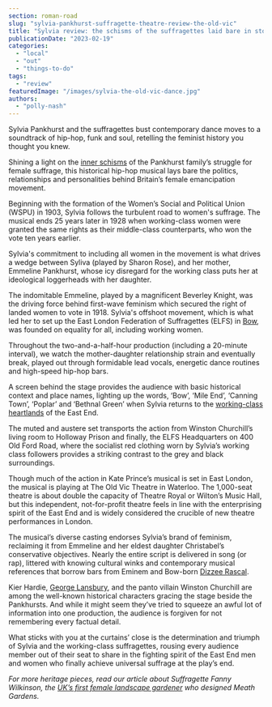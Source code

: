 ```yaml
---
section: roman-road
slug: "sylvia-pankhurst-suffragette-theatre-review-the-old-vic"
title: "Sylvia review: the schisms of the suffragettes laid bare in storming new musical"
publicationDate: "2023-02-19"
categories: 
  - "local"
  - "out"
  - "things-to-do"
tags: 
  - "review"
featuredImage: "/images/sylvia-the-old-vic-dance.jpg"
authors: 
  - "polly-nash"
---
```


Sylvia Pankhurst and the suffragettes bust contemporary dance moves to a soundtrack of hip-hop, funk and soul, retelling the feminist history you thought you knew.

Shining a light on the [inner schisms](https://romanroadlondon.com/east-london-federation-suffragettes-established/) of the Pankhurst family’s struggle for female suffrage, this historical hip-hop musical lays bare the politics, relationships and personalities behind Britain’s female emancipation movement.

Beginning with the formation of the Women’s Social and Political Union (WSPU) in 1903, Sylvia follows the turbulent road to women's suffrage. The musical ends 25 years later in 1928 when working-class women were granted the same rights as their middle-class counterparts, who won the vote ten years earlier. 

Sylvia's commitment to including all women in the movement is what drives a wedge between Syliva (played by Sharon Rose), and her mother, Emmeline Pankhurst, whose icy disregard for the working class puts her at ideological loggerheads with her daughter. 

The indomitable Emmeline, played by a magnificent Beverley Knight, was the driving force behind first-wave feminism which secured the right of landed women to vote in 1918. Sylvia's offshoot movement, which is what led her to set up the East London Federation of Suffragettes (ELFS) in [Bow](https://romanroadlondon.com/bows-suffragette-secrets-sylvia-pankhurst-east-end-suffrage/), was founded on equality for all, including working women. 

Throughout the two-and-a-half-hour production (including a 20-minute interval), we watch the mother-daughter relationship strain and eventually break, played out through formidable lead vocals, energetic dance routines and high-speed hip-hop bars.

A screen behind the stage provides the audience with basic historical context and place names, lighting up the words, ‘Bow’, ‘Mile End’, ‘Canning Town’, ‘Poplar’ and ‘Bethnal Green’ when Sylvia returns to the [working-class heartlands](https://romanroadlondon.com/sylvia-pankhursts-east-london-toy-factory/) of the East End. 

The muted and austere set transports the action from Winston Churchill’s living room to Holloway Prison and finally, the ELFS Headquarters on 400 Old Ford Road, where the socialist red clothing worn by Sylvia’s working class followers provides a striking contrast to the grey and black surroundings.  

Though much of the action in Kate Prince’s musical is set in East London, the musical is playing at The Old Vic Theatre in Waterloo. The 1,000-seat theatre is about double the capacity of Theatre Royal or Wilton’s Music Hall, but this independent, not-for-profit theatre feels in line with the enterprising spirit of the East End and is widely considered the crucible of new theatre performances in London. 

The musical’s diverse casting endorses Sylvia’s brand of feminism, reclaiming it from Emmeline and her eldest daughter Christabel’s conservative objectives. Nearly the entire script is delivered in song (or rap), littered with knowing cultural winks and contemporary musical references that borrow bars from Eminem and Bow-born [Dizzee Rascal](https://romanroadlondon.com/key-grime-figures-history-roman-road/). 

Kier Hardie, [George Lansbury](https://romanroadlondon.com/george-lansbury-labour-mp-bow-bromley/), and the panto villain Winston Churchill are among the well-known historical characters gracing the stage beside the Pankhursts. And while it might seem they’ve tried to squeeze an awful lot of information into one production, the audience is forgiven for not remembering every factual detail. 

What sticks with you at the curtains’ close is the determination and triumph of Sylvia and the working-class suffragettes, rousing every audience member out of their seat to share in the fighting spirit of the East End men and women who finally achieve universal suffrage at the play’s end. 

_For more heritage pieces, read our article about Suffragette Fanny Wilkinson, the_ [_UK’s first female landscape gardener_](https://romanroadlondon.com/fanny-wilkinson-suffragette-landscape-gardener-meath-gardens/) _who designed Meath Gardens._


